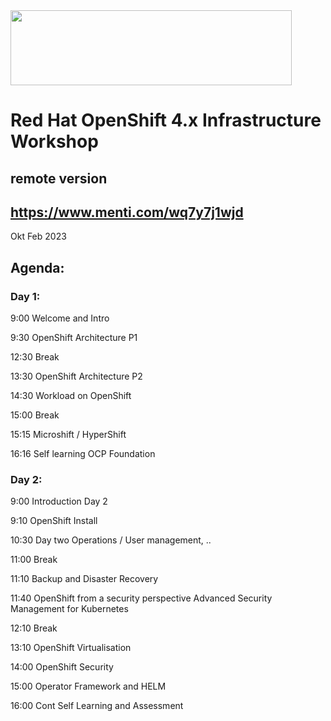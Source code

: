 <img src="https://github.com/alfbach/OCP_Arch/blob/master/logo.png" width="450" height="120">


# Red Hat OpenShift 4.x Infrastructure Workshop
## remote version

## https://www.menti.com/wq7y7j1wjd

Okt Feb 2023

## Agenda:


### Day 1:

9:00		Welcome and Intro	

9:30		OpenShift Architecture P1		

12:30		Break

13:30		OpenShift Architecture P2

14:30		Workload on OpenShift

15:00		Break

15:15		Microshift / HyperShift		

16:16		Self learning OCP Foundation

### Day 2:

9:00		Introduction Day 2

9:10		OpenShift Install		

10:30		Day two Operations / User management, ..

11:00		Break

11:10		Backup and Disaster Recovery

11:40		OpenShift from a security perspective
		Advanced Security Management for Kubernetes 

12:10		Break

13:10		OpenShift Virtualisation

14:00		OpenShift Security		

15:00		Operator Framework and HELM		

16:00		Cont Self Learning and Assessment


